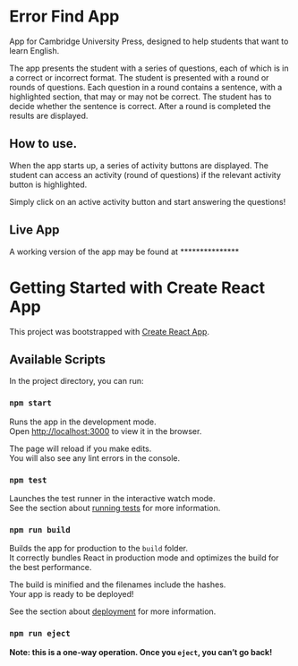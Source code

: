 # Error Find App
App for Cambridge University Press, designed to help students that want to learn English. 

The app presents the student with a series of questions, each of which is in a correct or incorrect format. The student is presented with a round or rounds of questions. Each question in a round contains a sentence, with a highlighted section, 
that may or may not be correct. The student has to decide whether the sentence is correct. After a round is completed the results are displayed. 

## How to use.
When the app starts up, a series of activity buttons are displayed. The student can access an activity (round of questions) if the 
relevant activity button is highlighted. 

Simply click on an active activity button and start answering the questions!

## Live App
A working version of the app may be found at ***************

# Getting Started with Create React App

This project was bootstrapped with [Create React App](https://github.com/facebook/create-react-app).

## Available Scripts

In the project directory, you can run:

### `npm start`

Runs the app in the development mode.\
Open [http://localhost:3000](http://localhost:3000) to view it in the browser.

The page will reload if you make edits.\
You will also see any lint errors in the console.

### `npm test`

Launches the test runner in the interactive watch mode.\
See the section about [running tests](https://facebook.github.io/create-react-app/docs/running-tests) for more information.

### `npm run build`

Builds the app for production to the `build` folder.\
It correctly bundles React in production mode and optimizes the build for the best performance.

The build is minified and the filenames include the hashes.\
Your app is ready to be deployed!

See the section about [deployment](https://facebook.github.io/create-react-app/docs/deployment) for more information.

### `npm run eject`

**Note: this is a one-way operation. Once you `eject`, you can’t go back!**
